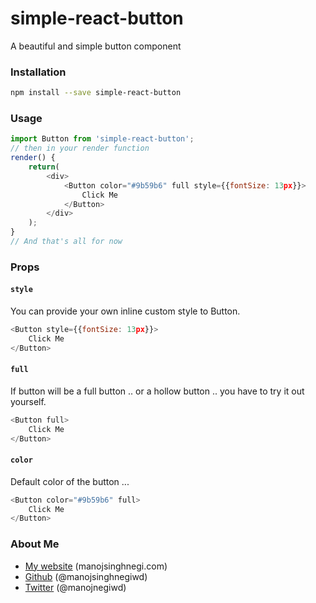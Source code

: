 # simple-react-button
A beautiful and simple button component

### Installation
```sh
npm install --save simple-react-button
```
### Usage
```javascript
import Button from 'simple-react-button';
// then in your render function
render() {
    return(
        <div>
            <Button color="#9b59b6" full style={{fontSize: 13px}}>
                Click Me
            </Button>
        </div>
    );
}
// And that's all for now
```

### Props
#### `style`
You can provide your own inline custom style to Button.
```javascript
<Button style={{fontSize: 13px}}>
    Click Me
</Button>
```
#### `full`
If button will be a full button .. or a hollow button .. you have to try it out yourself.
```javascript
<Button full>
    Click Me
</Button>
```
#### `color`
Default color of the button ...
```javascript
<Button color="#9b59b6" full>
    Click Me
</Button>
```


### About Me

 * [My website](http://manojsinghnegi.com) (manojsinghnegi.com)
 * [Github](http://github.com/manojsinghnegiwd) (@manojsinghnegiwd)
 * [Twitter](http://twitter.com/manojnegiwd) (@manojnegiwd)